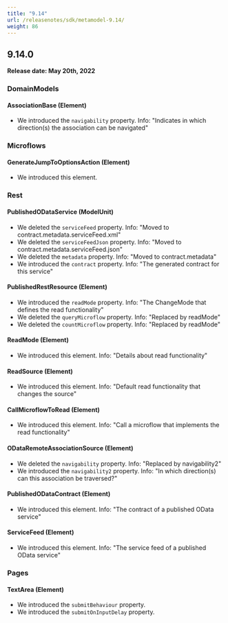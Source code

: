 ```yaml
---
title: "9.14"
url: /releasenotes/sdk/metamodel-9.14/
weight: 86
---
```


## 9.14.0

**Release date: May 20th, 2022**

### DomainModels

#### AssociationBase (Element)

* We introduced the `navigability` property. Info: "Indicates in which direction(s) the association can be navigated"

### Microflows

#### GenerateJumpToOptionsAction (Element)

* We introduced this element. 

### Rest

#### PublishedODataService (ModelUnit)

* We deleted the `serviceFeed` property. Info: "Moved to contract.metadata.serviceFeed.xml"
* We deleted the `serviceFeedJson` property. Info: "Moved to contract.metadata.serviceFeed.json"
* We deleted the `metadata` property. Info: "Moved to contract.metadata"
* We introduced the `contract` property. Info: "The generated contract for this service"

#### PublishedRestResource (Element)

* We introduced the `readMode` property. Info: "The ChangeMode that defines the read functionality"
* We deleted the `queryMicroflow` property. Info: "Replaced by readMode"
* We deleted the `countMicroflow` property. Info: "Replaced by readMode"

#### ReadMode (Element)

* We introduced this element. Info: "Details about read functionality"

#### ReadSource (Element)

* We introduced this element. Info: "Default read functionality that changes the source"

#### CallMicroflowToRead (Element)

* We introduced this element. Info: "Call a microflow that implements the read functionality"

#### ODataRemoteAssociationSource (Element)

* We deleted the `navigability` property. Info: "Replaced by navigability2"
* We introduced the `navigability2` property. Info: "In which direction(s) can this association be traversed?"

#### PublishedODataContract (Element)

* We introduced this element. Info: "The contract of a published OData service"

#### ServiceFeed (Element)

* We introduced this element. Info: "The service feed of a published OData service"

### Pages

#### TextArea (Element)

* We introduced the `submitBehaviour` property. 
* We introduced the `submitOnInputDelay` property. 
